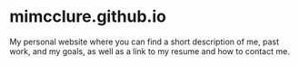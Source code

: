 # mimcclure.github.io
My personal website where you can find a short description of me, past work, and my goals, as well as a link to my resume and how to contact me.
